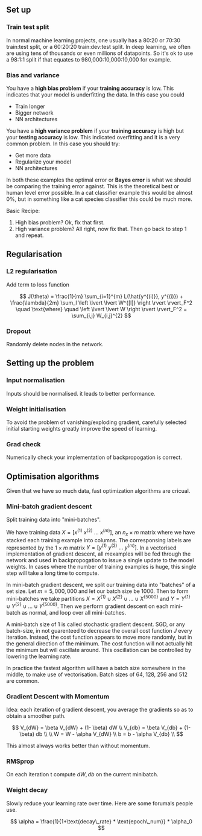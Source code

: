 ## Set up
### Train test split

In normal machine learning projects, one usually has a 80:20 or 70:30 train:test split, or a 60:20:20 train:dev:test split.
In deep learning, we often are using tens of thousands or even millions of datapoints. So it's ok to use a 98:1:1 split if that equates to 980,000:10,000:10,000 for example.

### Bias and variance

You have a **high bias problem** if your **training accuracy** is low. This indicates that your model is underfitting the data. In this case you could

* Train longer
* Bigger network
* NN architectures

You have a **high variance problem** if your **training accuracy** is high but your **testing accuracy** is low. This indicated overfitting and it is a very common problem. In this case you should try:

* Get more data
* Regularize your model
* NN architectures

In both these examples the optimal error or **Bayes error** is what we should be comparing the training error against. This is the theoretical best or human level error possible. In a cat classifier example this would be almost 0%, but in something like a cat species classifier this could be much more.

Basic Recipe:

1. High bias problem? Ok, fix that first.
2. High variance problem? All right, now fix that. Then go back to step 1 and repeat.

## Regularisation

### L2 regularisation

Add term to loss function

$$
J(\theta) = \frac{1}{m} \sum_{i=1}^{m} L(\hat{y^{(i)}}, y^{(i)}) + \frac{\lambda}{2m} \sum_l \left \lvert \lvert W^{[l]} \right \rvert \rvert_F^2 \quad \text{where} \quad
\left \lvert \lvert W \right \rvert \rvert_F^2 = \sum_{i,j} W_{i,j}^{2}
$$

### Dropout

Randomly delete nodes in the network.


## Setting up the problem

### Input normalisation

Inputs should be normalised. it leads to better performance.

### Weight initialisation

To avoid the problem of vanishing/exploding gradient, carefully selected initial starting weights greatly improve the speed of learning. 

### Grad check

Numerically check your implementation of backpropogation is correct.

## Optimisation algorithms

Given that we have so much data, fast optimization algorithms are cricual.

### Mini-batch gradient descent

Split training data into "mini-batches".

We have training data $X = [x^{(1)} \ x^{(2)} \ \ldots \ x^{(m)}]$, an $n_x \times m$ matrix where we have stacked each training example into columns. The corresponsing labels are represented by the $1 \times m$ matrix $Y = [y^{(1)} \ y^{(2)} \ \ldots \ y^{(m)}]$. In a vectorised implementation of gradient descent, all $m$examples will be fed through the network and used in backpropogation to issue a single update to the model weights. In cases where the number of training examples is huge, this single step will take a long time to compute. 

In mini-batch gradient descent, we split our training data into "batches" of a set size. Let $m=5,000,000$ and let our batch size be 1000. Then to form mini-batches we take partitions $X = X^{\{1\}} \cup X^{\{2\}} \cup \ldots \cup X^{\{5000\}}$  and $Y = Y^{\{1\}} \cup Y^{\{2\}} \cup \ldots \cup Y^{\{5000\}}$. Then we perform gradient descent on each mini-batch as normal, and loop over all mini-batches.

A mini-batch size of 1 is called stochastic gradient descent. SGD, or any batch-size, in not guarenteed to decrease the overall cost function $J$ every iteration. Instead, the cost function appears to move more randomly, but in the general direction of the minimum. The cost function will not actually hit the minimum but will oscillate around. This oscillation can be controlled by lowering the learning rate.

In practice the fastest algorithm will have a batch size somewhere in the middle, to make use of vectorisation. Batch sizes of 64, 128, 256 and 512 are common.

### Gradient Descent with Momentum

Idea: each iteration of gradient descent, you average the gradients so as to obtain a smoother path.

$$
V_{dW} = \beta V_{dW} + (1- \beta) dW \\
V_{db} = \beta V_{db} + (1- \beta) db \\
\\
W = W - \alpha V_{dW} \\
b = b - \alpha V_{db} \\
$$

This almost always works better than without momentum.

### RMSprop

On each iteration t compute $dW, db$ on the current minibatch.

### Weight decay

Slowly reduce your learning rate over time. Here are some forumals people use.

$$
\alpha = \frac{1}{1+\text{decay\_rate} * \text{epoch\_num}} * \alpha_0
$$

